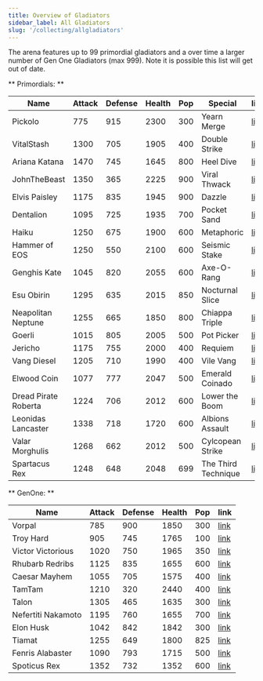 ```yaml
---
title: Overview of Gladiators
sidebar_label: All Gladiators
slug: '/collecting/allgladiators'
---
```


The arena features up to 99 primordial gladiators and a over time a larger number of Gen One Gladiators (max 999).  Note it is possible this list will get out of date.

** Primordials: **

| Name  	| Attack   	| Defense  	| Health   	| Pop  	| Special  	| link  |
|---	|---	|---	|---    |---    |---    |---    |
| Pickolo  	| 775  	| 915  	| 2300  | 300   | Yearn Merge    | [link](https://arena.cryptocolosseum.com/gladiator/1)  |
| VitalStash	| 1300	| 705  	| 1905  | 400   | Double Strike  | [link](https://arena.cryptocolosseum.com/gladiator/2)  |
| Ariana Katana	| 1470	| 745	| 1645	| 800   | Heel Dive  | [link](https://arena.cryptocolosseum.com/gladiator/3)  |
| JohnTheBeast	| 1350	| 365	| 2225	| 900   | Viral Thwack  | [link](https://arena.cryptocolosseum.com/gladiator/4)  |
| Elvis Paisley	| 1175	| 835	| 1945	| 900   | Dazzle  | [link](https://arena.cryptocolosseum.com/gladiator/5)  |
| Dentalion	| 1095	| 725	| 1935	| 700   | Pocket Sand  | [link](https://arena.cryptocolosseum.com/gladiator/6)  |
| Haiku	| 1250	| 675	| 1900	| 600   | Metaphoric  | [link](https://arena.cryptocolosseum.com/gladiator/7)  |
| Hammer of EOS	| 1250	| 550	| 2100	| 600   | Seismic Stake  | [link](https://arena.cryptocolosseum.com/gladiator/8)  |
| Genghis Kate	| 1045	| 820	| 2055	| 600   | Axe-O-Rang  | [link](https://arena.cryptocolosseum.com/gladiator/9)  |
| Esu Obirin	| 1295	| 635	| 2015	| 850   | Nocturnal Slice  | [link](https://arena.cryptocolosseum.com/gladiator/10)  |
| Neapolitan Neptune	| 1255	| 665	| 1850	| 800   | Chiappa Triple  | [link](https://arena.cryptocolosseum.com/gladiator/11)  |
| Goerli	| 1015	| 805	| 2005	| 500  | Pot Picker  | [link](https://arena.cryptocolosseum.com/gladiator/12)  |
| Jericho	| 1175	| 755	| 2000	| 400   | Requiem  | [link](https://arena.cryptocolosseum.com/gladiator/13)  |
| Vang Diesel	| 1205	| 710	| 1990	| 400   | Vile Vang  | [link](https://arena.cryptocolosseum.com/gladiator/15)  |
| Elwood Coin	| 1077	| 777	| 2047	| 500   | Emerald Coinado  | [link](https://arena.cryptocolosseum.com/gladiator/24)  |
| Dread Pirate Roberta	| 1224	| 706	| 2012	| 600   | Lower the Boom  | [link](https://arena.cryptocolosseum.com/gladiator/25)  |
| Leonidas Lancaster	| 1338	| 718	| 1720	| 600   | Albions Assault  | [link](https://arena.cryptocolosseum.com/gladiator/30)  |
| Valar Morghulis	| 1268	| 662	| 2012	| 500   | Cylcopean Strike  | [link](https://arena.cryptocolosseum.com/gladiator/32)  |
| Spartacus Rex	| 1248	| 648	| 2048	| 699   | The Third Technique  | [link](https://arena.cryptocolosseum.com/gladiator/35)  |

** GenOne: **

| Name  	| Attack   	| Defense  	| Health   	| Pop  	| link  	|
|---	|---	|---	|---    |---    |---    |
| Vorpal    | 785    | 900    |	1850    |  300  |	[link](https://arena.cryptocolosseum.com/gladiator/16) |
| Troy Hard    | 905    | 745    |	1765    |  100  | [link](https://arena.cryptocolosseum.com/gladiator/17) |
| Victor Victorious | 1020	| 750	| 1965  | 350 | [link](https://arena.cryptocolosseum.com/gladiator/18) |
| Rhubarb Redribs | 1125	| 835	| 1655| 600 | [link](https://arena.cryptocolosseum.com/gladiator/19) |
| Caesar Mayhem | 1055	| 705	| 1575| 400 | [link](https://arena.cryptocolosseum.com/gladiator/20) |
| TamTam | 1210	| 320	| 2440	| 400   | [link](https://arena.cryptocolosseum.com/gladiator/21) |
| Talon | 1305	| 465	| 1635	| 300   | [link](https://arena.cryptocolosseum.com/gladiator/22) |
| Nefertiti Nakamoto | 1195	| 760	| 1655	| 700   | [link](https://arena.cryptocolosseum.com/gladiator/23) |
| Elon Husk | 1042 | 842 | 1842	| 300 | [link](https://arena.cryptocolosseum.com/gladiator/27) |
| Tiamat | 1255 | 649 | 1800	| 825 | [link](https://arena.cryptocolosseum.com/gladiator/31) |
| Fenris Alabaster | 1090 | 793 | 1715	| 500 | [link](https://arena.cryptocolosseum.com/gladiator/33) |
| Spoticus Rex | 1352 | 732 | 1352	| 600 | [link](https://arena.cryptocolosseum.com/gladiator/34) |

